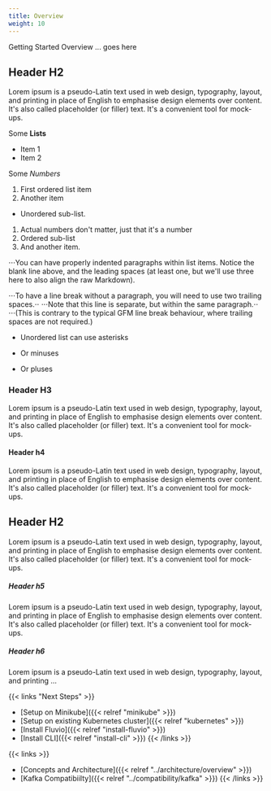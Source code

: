 ```yaml
---
title: Overview
weight: 10
---
```


Getting Started Overview ... goes here

## Header H2
Lorem ipsum is a pseudo-Latin text used in web design, typography, layout, and printing in place of English to emphasise design elements over content. It's also called placeholder (or filler) text. It's a convenient tool for mock-ups. 

Some **Lists**

* Item 1
* Item 2

Some _Numbers_

1. First ordered list item
2. Another item
  * Unordered sub-list. 
1. Actual numbers don't matter, just that it's a number
  1. Ordered sub-list
4. And another item.

⋅⋅⋅You can have properly indented paragraphs within list items. Notice the blank line above, and the leading spaces (at least one, but we'll use three here to also align the raw Markdown).

⋅⋅⋅To have a line break without a paragraph, you will need to use two trailing spaces.⋅⋅
⋅⋅⋅Note that this line is separate, but within the same paragraph.⋅⋅
⋅⋅⋅(This is contrary to the typical GFM line break behaviour, where trailing spaces are not required.)

* Unordered list can use asterisks
- Or minuses
+ Or pluses

### Header H3
Lorem ipsum is a pseudo-Latin text used in web design, typography, layout, and printing in place of English to emphasise design elements over content. It's also called placeholder (or filler) text. It's a convenient tool for mock-ups. 

#### Header h4
Lorem ipsum is a pseudo-Latin text used in web design, typography, layout, and printing in place of English to emphasise design elements over content. It's also called placeholder (or filler) text. It's a convenient tool for mock-ups. 

## Header H2
Lorem ipsum is a pseudo-Latin text used in web design, typography, layout, and printing in place of English to emphasise design elements over content. It's also called placeholder (or filler) text. It's a convenient tool for mock-ups. 

##### Header h5
Lorem ipsum is a pseudo-Latin text used in web design, typography, layout, and printing in place of English to emphasise design elements over content. It's also called placeholder (or filler) text. It's a convenient tool for mock-ups. 

##### Header h6
Lorem ipsum is a pseudo-Latin text used in web design, typography, layout, and printing ...

{{< links "Next Steps" >}}
* [Setup on Minikube]({{< relref "minikube" >}})
* [Setup on existing Kubernetes cluster]({{< relref "kubernetes" >}})
* [Install Fluvio]({{< relref "install-fluvio" >}})
* [Install CLI]({{< relref "install-cli" >}})
{{< /links >}}

{{< links >}}
* [Concepts and Architecture]({{< relref "../architecture/overview" >}})
* [Kafka Compatibiilty]({{< relref "../compatibility/kafka" >}})
{{< /links >}}
